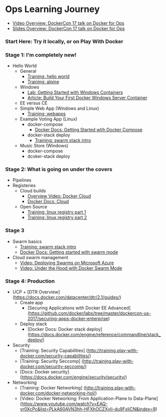 # Ops Learning Journey
- [Video Overview: DockerCon 17 talk on Docker for Ops](https://youtu.be/rB78wsDSPtg?list=PLkA60AVN3hh8_lyxE2jjGaGyr0UoqIv4K)
- [Slides Overview: DockerCon 17 talk on Docker for Ops](https://www.slideshare.net/Docker/docker-for-ops-scott-coulton-puppet)

### Start Here: Try it locally, or on Play With Docker

### Stage 1: I'm completely new! 
- Hello World
  - General
    - [Training: hello world](http://training.play-with-docker.com/helloworld/)
    - [Training: alpine](http://training.play-with-docker.com/alpine/)
   - Windows
     - [Lab: Getting Started with Windows Containers](https://github.com/docker/labs/tree/master/windows/windows-containers)
     - [Article: Build Your First Docker Windows Server Container](https://blog.docker.com/2016/09/build-your-first-docker-windows-server-container/)
   - EE versus CE
   - Simple Web App (Windows and Linux)
     - [Training: webapps](http://training.play-with-docker.com/webapps/)
   - Example Voting App (Linux)
     - docker-compose
       - [Docker Docs: Getting Started wtih Docker Compose](https://docs.docker.com/compose/gettingstarted/) 
     - docker-stack deploy
       - [Training: swarm stack intro](http://training.play-with-docker.com/swarm-stack-intro)
   - Music Store (Windows)
      - docker-compose
      - dcoker-stack deploy

### Stage 2: What is going on under the covers
- Pipelines
- Registeries
  - Cloud builds
    - [Overview Video: Docker Cloud](https://www.youtube.com/watch?v=VW1RIWMQOg0&list=PLkA60AVN3hh8Jtg6IduMZCeCuzRYZH5Wz)
    - [Docker Docs: Cloud](https://docs.docker.com/docker-cloud/)
  -  Open Source
      - [Training: linux registry part 1](http://training.play-with-docker.com/linux-registry-part1/)
      - [Training: linux registry part 2](http://training.play-with-docker.com/linux-registry-part2/)

### Stage 3
- Swarm basics
  - [Training: swarm stack intro](http://training.play-with-docker.com/swarm-stack-intro/)
  - [Docker Docs: Getting started with swarm mode](https://docs.docker.com/engine/swarm/swarm-tutorial/)
- Cloud swarm management
  - [Video: Deploying Swarms on Microsoft Azure](https://www.youtube.com/watch?v=LlpyiGAVBVg&index=10&list=PLkA60AVN3hh8Jtg6IduMZCeCuzRYZH5Wz)
  - [Video: Under the Hood with Docker Swarm Mode](https://www.youtube.com/watch?v=Mw4ImA2IB10&list=PLkA60AVN3hh-HFXhOCZXyIi-du9FxliCN&t=75s&index=6)
    
### Stage 4: Production
 - UCP + [DTR Overview] (https://docs.docker.com/datacenter/dtr/2.1/guides/)
   - Create app
      - [Securing Applications with Docker EE Advanced] (https://github.com/docker/labs/tree/master/dockercon-us-2017/securing-apps-docker-enterprise)
   - Deploy stack
     - [Docker Docs: Docker stack deploy] (https://docs.docker.com/engine/reference/commandline/stack_deploy/)
 - Security
    - [Training: Security Capabilities] (http://training.play-with-docker.com/security-capabilities/)
    - [Training: Security Seccomp] (http://training.play-with-docker.com/security-seccomp/)
    - [Docs: Docker security] (https://docs.docker.com/engine/security/security/)
 - Networking
   - [Training: Docker Networking] (http://training.play-with-docker.com/docker-networking-hol/)
   - [Video: Docker Networking: From Application-Plane to Data-Plane] (https://www.youtube.com/watch?v=EAQ-vr0XcPc&list=PLkA60AVN3hh-HFXhOCZXyIi-du9FxliCN&index=9)
   
  
